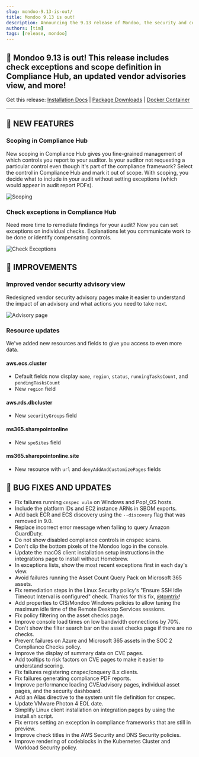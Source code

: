 ```yaml
---
slug: mondoo-9.13-is-out/
title: Mondoo 9.13 is out!
description: Announcing the 9.13 release of Mondoo, the security and compliance platform that prioritizes risks that matter most in your infrastructure.
authors: [tim]
tags: [release, mondoo]
---
```


## 🥳 Mondoo 9.13 is out! This release includes check exceptions and scope definition in Compliance Hub, an updated vendor advisories view, and more!

Get this release: [Installation Docs](/cnspec/) | [Package Downloads](https://releases.mondoo.com/cnspec/) | [Docker Container](https://hub.docker.com/r/mondoo/cnspec)

---

## 🎉 NEW FEATURES

### Scoping in Compliance Hub

New scoping in Compliance Hub gives you fine-grained management of which controls you report to your auditor. Is your auditor not requesting a particular control even though it's part of the compliance framework? Select the control in Compliance Hub and mark it out of scope. With scoping, you decide what to include in your audit without setting exceptions (which would appear in audit report PDFs).

![Scoping](/img/releases/2024-01-03-mondoo-9.13-is-out/scoping.png)

### Check exceptions in Compliance Hub

Need more time to remediate findings for your audit? Now you can set exceptions on individual checks. Explanations let you communicate work to be done or identify compensating controls.

![Check Exceptions](/img/releases/2024-01-03-mondoo-9.13-is-out/exceptions.png)

## 🧹 IMPROVEMENTS

### Improved vendor security advisory view

Redesigned vendor security advisory pages make it easier to understand the impact of an advisory and what actions you need to take next.

![Advisory page](/img/releases/2024-01-03-mondoo-9.13-is-out/advisory.png)

### Resource updates

We've added new resources and fields to give you access to even more data.

#### aws.ecs.cluster

- Default fields now display `name`, `region`, `status`, `runningTasksCount`, and `pendingTasksCount`
- New `region` field

#### aws.rds.dbcluster

- New `securityGroups` field

#### ms365.sharepointonline

- New `spoSites` field

#### ms365.sharepointonline.site

- New resource with `url` and `denyAddAndCustomizePages` fields

## 🐛 BUG FIXES AND UPDATES

- Fix failures running `cnspec vuln` on Windows and Pop!\_OS hosts.
- Include the platform IDs and EC2 instance ARNs in SBOM exports.
- Add back ECR and ECS discovery using the `--discovery` flag that was removed in 9.0.
- Replace incorrect error message when failing to query Amazon GuardDuty.
- Do not show disabled compliance controls in cnspec scans.
- Don't clip the bottom pixels of the Mondoo logo in the console.
- Update the macOS client installation setup instructions in the integrations page to install without Homebrew.
- In exceptions lists, show the most recent exceptions first in each day's view.
- Avoid failures running the Asset Count Query Pack on Microsoft 365 assets.
- Fix remediation steps in the Linux Security policy's "Ensure SSH Idle Timeout Interval is configured" check. Thanks for this fix, [@tomtrix](https://github.com/tomtrix)!
- Add properties to CIS/Mondoo Windows policies to allow tuning the maximum idle time of the Remote Desktop Services sessions.
- Fix policy filtering on the asset checks page.
- Improve console load times on low bandwidth connections by 70%.
- Don't show the filter search bar on the asset checks page if there are no checks.
- Prevent failures on Azure and Microsoft 365 assets in the SOC 2 Compliance Checks policy.
- Improve the display of summary data on CVE pages.
- Add tooltips to risk factors on CVE pages to make it easier to understand scoring.
- Fix failures registering cnspec/cnquery 8.x clients.
- Fix failures generating compliance PDF reports.
- Improve performance loading CVE/advisory pages, individual asset pages, and the security dashboard.
- Add an Alias directive to the system unit file definition for cnspec.
- Update VMware Photon 4 EOL date.
- Simplify Linux client installation on integration pages by using the install.sh script.
- Fix errors setting an exception in compliance frameworks that are still in preview.
- Improve check titles in the AWS Security and DNS Security policies.
- Improve rendering of codeblocks in the Kubernetes Cluster and Workload Security policy.
